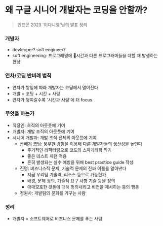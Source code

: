 # 왜 구글 시니어 개발자는 코딩을 안할까? 
> 인프콘 2023 '이다니엘'님의 발표 정리

### 개발자
- devleoper? soft engineer?
- soft engineering: 프로그래밍에 시간과 다른 프로그래머들을 더할 때 발생하는 현상

### 연차/코딩 반비례 법칙
- 연차가 쌓임에 따라 개발자는 코딩에서 멀어진다
- 개발 = 코딩 + 시간 + 사람
- 연차가 쌓여갈수록 '시간과 사람'에 더 focus

### 무엇을 하는가
- 직장인: 조직의 아웃풋에 기여
- 개발자: 개발 조직의 아웃풋에 기여
- 시니어 개발자: 개발 조직 전체의 아웃풋에 기여
  - 곱빼기 코딩: 풍부한 경험을 이용해 다른 개발자들의 생산성을 높인다
    - 주기적인 리팩터링으로 코드의 스파게티화 막기
    - 좋은 테스트 패턴 적용
    - 흔히 발생되는 실수 예방을 위해 best practice guide 작성
  - 진명: 비즈니스적 문제, 기술적 문제의 진짜 이름을 알아낸다
    - 지금 우리팀 기술력, 리소스 등으로 가능한가
    - 배경, 문제 정의, 기술적 요구 사항 기술 등을 정의
    - 애매모호한 것들에 대해 정의내리고 비전을 제시하는 등의 행동
  - 정원사: 개발팀의 문화를 가꾸는 사람

### 정리
- 개발자 = 소프트웨어로 비즈니스 문제를 푸는 사람
